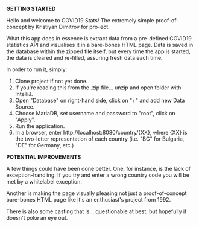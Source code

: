 <b>GETTING STARTED</b>

Hello and welcome to COVID19 Stats! The extremely simple proof-of-concept by Kristiyan Dimitrov for pro-ect.

What this app does in essence is extract data from a pre-defined COVID19 statistics API and visualises it in a
bare-bones HTML page. Data is saved in the database within the zipped file itself, but every time the app is started,
the data is cleared and re-filled, assuring fresh data each time.

In order to run it, simply:

1. Clone project if not yet done.
2. If you're reading this from the .zip file... unzip and open folder with IntelliJ.
3. Open "Database" on right-hand side, click on "+" and add new Data Source.
4. Choose MariaDB, set username and password to "root", click on "Apply".
5. Run the application.
6. In a browser, enter http://localhost:8080/country/{XX}, where {XX} is the two-letter representation of each country
(i.e. "BG" for Bulgaria, "DE" for Germany, etc.)


<b>POTENTIAL IMPROVEMENTS</b>

A few things could have been done better. One, for instance, is the lack of exception-handling. If you try and enter a
wrong country code you will be met by a whitelabel exception.

Another is making the page visually pleasing not just a proof-of-concept bare-bones HTML page like it's an enthusiast's
project from 1992.

There is also some casting that is... questionable at best, but hopefully it doesn't poke an eye out.